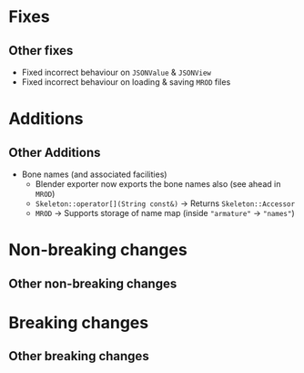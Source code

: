 # Fixes

## Other fixes

- Fixed incorrect behaviour on `JSONValue` & `JSONView`
- Fixed incorrect behaviour on loading & saving `MROD` files

# Additions

## Other Additions

- Bone names (and associated facilities)
	- Blender exporter now exports the bone names also (see ahead in `MROD`)
	- `Skeleton::operator[](String const&)` → Returns `Skeleton::Accessor`
	- `MROD` → Supports storage of name map (inside `"armature"` → `"names"`)

# Non-breaking changes

## Other non-breaking changes

# Breaking changes

## Other breaking changes